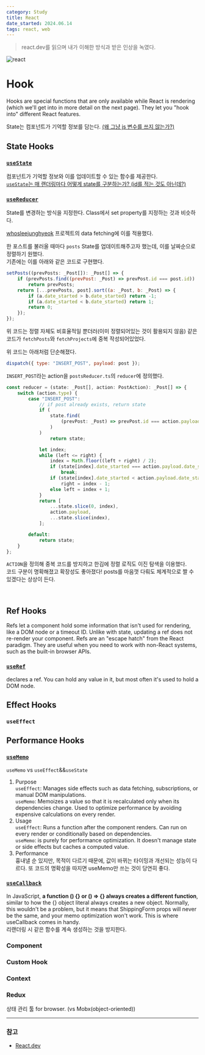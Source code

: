 ```yaml
---
category: Study
title: React
date_started: 2024.06.14
tags: react, web
---
```

> react.dev를 읽으며 내가 이해한 방식과 받은 인상을 녹였다.

![react](https://github.com/user-attachments/assets/39dde197-6a65-4744-a994-206efebdfdd8)


# Hook

Hooks are special functions that are only available while React is rendering (which we'll get into in more detail on the next page). They let you "hook into" different React features.

State는 컴포넌트가 기억할 정보를 담는다. [(왜 그냥 js 변수를 쓰지 않는가?)](https://react.dev/learn/state-a-components-memory#when-a-regular-variable-isnt-enough)

## State Hooks

### [`useState`](https://react.dev/reference/react/useState)

컴포넌트가 기억할 정보와 이를 업데이트할 수 있는 함수를 제공한다.<br>
[`useState`는 매 랜더링마다 어떻게 state를 구분하는가? (id를 적는 것도 아닌데?)](https://react.dev/learn/state-a-components-memory#how-does-react-know-which-state-to-return)

### [`useReducer`](https://react.dev/reference/react/useReducer)

State를 변경하는 방식을 지정한다. Class에서 set property를 지정하는 것과 비슷하다.

[whosleejunghyeok](https://wndgur2.github.io/) 프로젝트의 data fetching에 이를 적용했다.

한 포스트를 불러올 때마다 `posts` State를 업데이트해주고자 했는데, 이를 날짜순으로 정렬하기 원했다.<br>
기존에는 이를 아래와 같은 코드로 구현했다.

```jsx
setPosts((prevPosts: _Post[]): _Post[] => {
    if (prevPosts.find((prevPost: _Post) => prevPost.id === post.id))
        return prevPosts;
    return [...prevPosts, post].sort((a: _Post, b: _Post) => {
        if (a.date_started > b.date_started) return -1;
        if (a.date_started < b.date_started) return 1;
        return 0;
    });
});
```

위 코드는 정렬 자체도 비효율적일 뿐더러(이미 정렬되어있는 것이 활용되지 않음) 같은 코드가 `fetchPosts`와 `fetchProjects`에 중복 작성되어있었다.

위 코드는 아래처럼 단순해졌다.

```jsx
dispatch({ type: "INSERT_POST", payload: post });
```

`INSERT_POST`라는 action을 `postsReducer.ts`의 `reducer`에 정의했다.

```typescript
const reducer = (state: _Post[], action: PostAction): _Post[] => {
    switch (action.type) {
        case "INSERT_POST":
            // if post already exists, return state
            if (
                state.find(
                    (prevPost: _Post) => prevPost.id === action.payload.id
                )
            )
                return state;

            let index;
            while (left <= right) {
                index = Math.floor((left + right) / 2);
                if (state[index].date_started === action.payload.date_started)
                    break;
                if (state[index].date_started < action.payload.date_started)
                    right = index - 1;
                else left = index + 1;
            }
            return [
                ...state.slice(0, index),
                action.payload,
                ...state.slice(index),
            ];

        default:
            return state;
    }
};
```

`ACTION`을 정의해 중복 코드를 방지하고 한김에 정렬 로직도 이진 탐색을 이용했다.<br>
코드 구분이 명확해졌고 확장성도 좋아졌다! posts를 마음껏 다뤄도 체계적으로 짤 수 있겠다는 상상이 든다.

<br>

## Ref Hooks

Refs let a component hold some information that isn't used for rendering, like a DOM node or a timeout ID. Unlike with state, updating a ref does not re-render your component. Refs are an "escape hatch" from the React paradigm. They are useful when you need to work with non-React systems, such as the built-in browser APIs.

### [`useRef`](https://react.dev/reference/react/useRef)

declares a ref. You can hold any value in it, but most often it's used to hold a DOM node.

## Effect Hooks

### `useEffect`

## Performance Hooks

### [`useMemo`](https://react.dev/reference/react/useMemo)

`useMemo` vs `useEffect`&&`useState`

1. Purpose<br>
   `useEffect`: Manages side effects such as data fetching, subscriptions, or manual DOM manipulations.<br>
   `useMemo`: Memoizes a value so that it is recalculated only when its dependencies change. Used to optimize performance by avoiding expensive calculations on every render.
2. Usage<br>
   `useEffect`: Runs a function after the component renders. Can run on every render or conditionally based on dependencies.<br>
   `useMemo`: is purely for performance optimization. It doesn't manage state or side effects but caches a computed value.
3. Performance<br>
   흉내낼 순 있지만, 목적이 다르기 때문에, 값이 바뀌는 타이밍과 개선되는 성능이 다르다. 또 코드의 명확성을 따지면 useMemo만 쓰는 것이 당연히 좋다.

### [`useCallback`](https://react.dev/reference/react/useCallback)

In JavaScript, **a function () {} or () => {} always creates a different function**, similar to how the {} object literal always creates a new object. Normally, this wouldn't be a problem, but it means that ShippingForm props will never be the same, and your memo optimization won't work. This is where useCallback comes in handy.<br>
리랜더링 시 같은 함수를 계속 생성하는 것을 방지한다.

### Component

### Custom Hook

### Context

### Redux

상태 관리 툴 for browser. (vs Mobx(object-oriented))

---

### 참고
- [React.dev](https://react.dev/)
